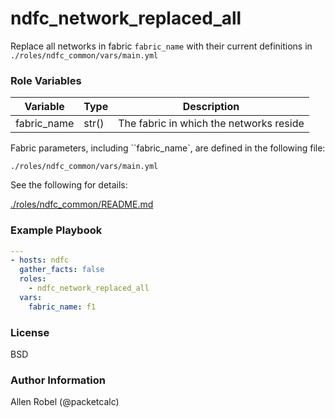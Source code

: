 # ndfc_network_replaced_all

Replace all networks in fabric ``fabric_name`` with their current definitions in ``./roles/ndfc_common/vars/main.yml``

### Role Variables

Variable        | Type  | Description
----------------|-------|----------------------------------------
fabric_name     | str() | The fabric in which the networks reside

Fabric parameters, including ``fabric_name`, are defined in the following file:

``./roles/ndfc_common/vars/main.yml``

See the following for details:

[./roles/ndfc_common/README.md](https://github.com/allenrobel/ndfc-roles/tree/master/roles/ndfc_common/README.md)


### Example Playbook

```yaml
---
- hosts: ndfc
  gather_facts: false
  roles:
    - ndfc_network_replaced_all
  vars:
    fabric_name: f1
```

### License

BSD

### Author Information

Allen Robel (@packetcalc)
